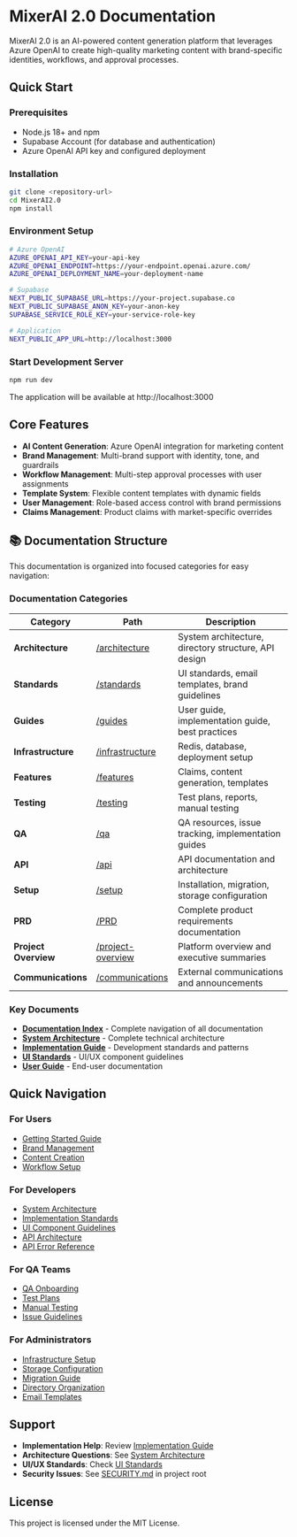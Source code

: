 # MixerAI 2.0 Documentation

MixerAI 2.0 is an AI-powered content generation platform that leverages Azure OpenAI to create high-quality marketing content with brand-specific identities, workflows, and approval processes.

## Quick Start

### Prerequisites
- Node.js 18+ and npm
- Supabase Account (for database and authentication)
- Azure OpenAI API key and configured deployment

### Installation
```bash
git clone <repository-url>
cd MixerAI2.0
npm install
```

### Environment Setup
```bash
# Azure OpenAI
AZURE_OPENAI_API_KEY=your-api-key
AZURE_OPENAI_ENDPOINT=https://your-endpoint.openai.azure.com/
AZURE_OPENAI_DEPLOYMENT_NAME=your-deployment-name

# Supabase
NEXT_PUBLIC_SUPABASE_URL=https://your-project.supabase.co
NEXT_PUBLIC_SUPABASE_ANON_KEY=your-anon-key
SUPABASE_SERVICE_ROLE_KEY=your-service-role-key

# Application
NEXT_PUBLIC_APP_URL=http://localhost:3000
```

### Start Development Server
```bash
npm run dev
```

The application will be available at http://localhost:3000

## Core Features

- **AI Content Generation**: Azure OpenAI integration for marketing content
- **Brand Management**: Multi-brand support with identity, tone, and guardrails
- **Workflow Management**: Multi-step approval processes with user assignments
- **Template System**: Flexible content templates with dynamic fields
- **User Management**: Role-based access control with brand permissions
- **Claims Management**: Product claims with market-specific overrides

## 📚 Documentation Structure

This documentation is organized into focused categories for easy navigation:

### Documentation Categories

| Category | Path | Description |
|----------|------|-------------|
| **Architecture** | [/architecture](./architecture/) | System architecture, directory structure, API design |
| **Standards** | [/standards](./standards/) | UI standards, email templates, brand guidelines |
| **Guides** | [/guides](./guides/) | User guide, implementation guide, best practices |
| **Infrastructure** | [/infrastructure](./infrastructure/) | Redis, database, deployment setup |
| **Features** | [/features](./features/) | Claims, content generation, templates |
| **Testing** | [/testing](./testing/) | Test plans, reports, manual testing |
| **QA** | [/qa](./qa/) | QA resources, issue tracking, implementation guides |
| **API** | [/api](./api/) | API documentation and architecture |
| **Setup** | [/setup](./setup/) | Installation, migration, storage configuration |
| **PRD** | [/PRD](./PRD/) | Complete product requirements documentation |
| **Project Overview** | [/project-overview](./project-overview/) | Platform overview and executive summaries |
| **Communications** | [/communications](./communications/) | External communications and announcements |

### Key Documents

- **[Documentation Index](./index.md)** - Complete navigation of all documentation
- **[System Architecture](./architecture/system-architecture.md)** - Complete technical architecture
- **[Implementation Guide](./guides/implementation-guide.md)** - Development standards and patterns
- **[UI Standards](./standards/consolidated-ui-standards.md)** - UI/UX component guidelines
- **[User Guide](./guides/user-guide.md)** - End-user documentation

## Quick Navigation

### For Users
- [Getting Started Guide](./guides/user-guide.md#getting-started)
- [Brand Management](./guides/user-guide.md#brand-management)
- [Content Creation](./guides/user-guide.md#content-creation)
- [Workflow Setup](./guides/user-guide.md#workflow-management)

### For Developers
- [System Architecture](./architecture/system-architecture.md)
- [Implementation Standards](./guides/implementation-guide.md)
- [UI Component Guidelines](./standards/consolidated-ui-standards.md)
- [API Architecture](./api/api-architecture-review.md)
- [API Error Reference](./architecture/api-errors-fix-guide.md)

### For QA Teams
- [QA Onboarding](./qa/qa-onboarding-checklist.md)
- [Test Plans](./qa/comprehensive-test-plan.md)
- [Manual Testing](./testing/manual-testing-checklist.md)
- [Issue Guidelines](./qa/github-issue-guidelines.md)

### For Administrators
- [Infrastructure Setup](./infrastructure/infrastructure-redis-setup.md)
- [Storage Configuration](./setup/storage-setup.md)
- [Migration Guide](./setup/migration-path-update-summary.md)
- [Directory Organization](./architecture/directory-structure.md)
- [Email Templates](./standards/email-template-standards.md)

## Support

- **Implementation Help**: Review [Implementation Guide](./guides/implementation-guide.md)
- **Architecture Questions**: See [System Architecture](./architecture/system-architecture.md)
- **UI/UX Standards**: Check [UI Standards](./standards/consolidated-ui-standards.md)
- **Security Issues**: See [SECURITY.md](../SECURITY.md) in project root

## License

This project is licensed under the MIT License.